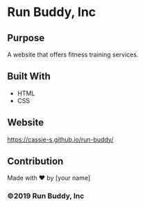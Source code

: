 # Run Buddy, Inc

## Purpose
A website that offers fitness training services. 

## Built With
* HTML
* CSS

## Website
https://cassie-s.github.io/run-buddy/

## Contribution
Made with ❤️ by [your name]

### ©️2019 Run Buddy, Inc 
